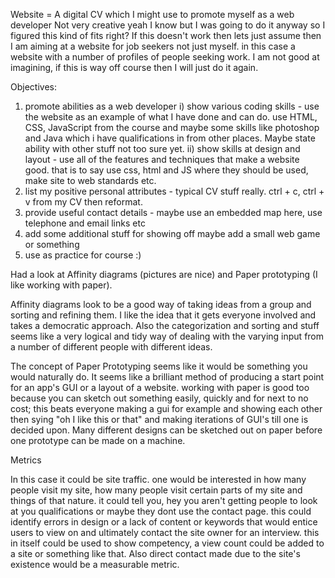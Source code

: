 Website = A digital CV which I might use to promote myself as a web developer
Not very creative yeah I know but I was going to do it anyway so I figured this kind of fits right?
If this doesn't work then lets just assume then I am aiming at a website for job seekers not just myself. in this case a website with a number of profiles of people seeking work. I am not good at imagining, if this is way off course then I will just do it again.

Objectives:
1) promote abilities as a web developer
  i) show various coding skills - use the website as an example of what I have done and can do. use HTML, CSS, JavaScript from the course and maybe some skills like photoshop and Java which i have qualifications in from other places. Maybe state ability with other stuff not too sure yet.
  ii) show skills at design and layout - use all of the features and techniques that make a website good. that is to say use css, html and JS where they should be used, make site to web standards etc.
2) list my positive personal attributes - typical CV stuff really. ctrl + c, ctrl + v from my CV then reformat.
3) provide useful contact details - maybe use an embedded map here, use telephone and email links etc
4) add some additional stuff for showing off maybe add a small web game or something
5) use as practice for course :)





Had a look at Affinity diagrams (pictures are nice) and Paper prototyping (I like working with paper).

Affinity diagrams look to be a good way of taking ideas from a group and sorting and refining them. I like the idea that it gets everyone involved and takes a democratic approach. Also the categorization and sorting and stuff seems like a very logical and tidy way of dealing with the varying input from a number of different people with different ideas.

The concept of Paper Prototyping seems like it would be something you would naturally do. It seems like a brilliant method of producing a start point for an app's GUI or a layout of a website. working with paper is good too because you can sketch out something easily, quickly and for next to no cost; this beats everyone making a gui for example and showing each other then sying "oh I like this or that" and making iterations of GUI's till one is decided upon. Many different designs can be sketched out on paper before one prototype can be made on a machine.


Metrics

In this case it could be site traffic. one would be interested in how many people visit my site, how many people visit certain parts of my site and things of that nature. it could tell you, hey you aren't getting people to look at you qualifications or maybe they dont use the contact page. this could identify errors in design or a lack of content or keywords that would entice users to view on and ultimately contact the site owner for an interview.
this in itself could be used to show competency, a view count could be added to a site or something like that.
Also direct contact made due to the site's existence would be a measurable metric.

